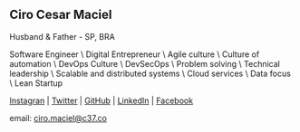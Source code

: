 ## Ciro Cesar Maciel 

Husband & Father - SP, BRA

Software Engineer \ Digital Entrepreneur \ Agile culture \ Culture of automation \ DevOps Culture \ DevSecOps \ Problem solving \ Technical leadership \ Scalable and distributed systems \ Cloud services \ Data focus \ Lean Startup 

[Instagran](https://www.instagram.com/ciro.maciel/) | [Twitter](https://twitter.com/cirocmaciel) | [GitHub](https://github.com/ciro-maciel) | [LinkedIn](https://www.linkedin.com/in/ciro-maciel/) | [Facebook](https://www.facebook.com/ciro.maciel.git)

email: [ciro.maciel@c37.co](mailto:ciro.maciel@c37.co)
